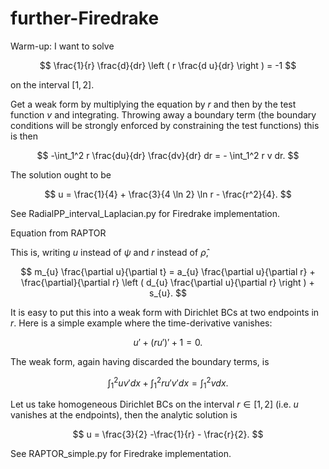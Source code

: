 # further-Firedrake

Warm-up: I want to solve

$$
\frac{1}{r} \frac{d}{dr} \left ( r \frac{d u}{dr} \right ) = -1
$$

on the interval $[1,2]$.

Get a weak form by multiplying the equation by $r$ and then by the test function $v$ and integrating.  Throwing away a boundary term (the boundary conditions will be strongly enforced by constraining the test functions) this is then

$$
-\int_1^2 r \frac{du}{dr} \frac{dv}{dr} dr = - \int_1^2 r v dr.
$$

The solution ought to be

$$
u = \frac{1}{4} + \frac{3}{4 \ln 2} \ln r - \frac{r^2}{4}.
$$

See RadialPP_interval_Laplacian.py for Firedrake implementation.

Equation from RAPTOR

This is, writing $u$ instead of $\psi$ and $r$ instead of $\hat{\rho}$,

$$
m_{u} \frac{\partial u}{\partial t} = a_{u} \frac{\partial u}{\partial r} + \frac{\partial}{\partial r} \left (  d_{u} \frac{\partial u}{\partial r} \right ) + s_{u}.
$$

It is easy to put this into a weak form with Dirichlet BCs at two endpoints in $r$.  Here is a simple example where the time-derivative vanishes:

$$
u' + \left ( r u' \right )' + 1 = 0.
$$

The weak form, again having discarded the boundary terms, is

$$
\int_1^2 u v' dx + \int_1^2 r u' v' dx = \int_1^2 v dx.
$$

Let us take homogeneous Dirichlet BCs on the interval $r \in [1,2]$ (i.e. $u$ vanishes at the endpoints), then the analytic solution is

$$
u = \frac{3}{2} -\frac{1}{r} - \frac{r}{2}.
$$

See RAPTOR_simple.py for Firedrake implementation.
